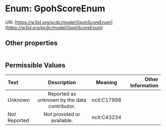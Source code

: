 
# Enum: GpohScoreEnum




URI: [https://w3id.org/pcdc/model/GpohScoreEnum](https://w3id.org/pcdc/model/GpohScoreEnum)


## Other properties

|  |  |  |
| --- | --- | --- |

## Permissible Values

| Text | Description | Meaning | Other Information |
| :--- | :---: | :---: | ---: |
| Unknown | Reported as unknown by the data contributor. | ncit:C17998 |  |
| Not Reported | Not provided or available. | ncit:C43234 |  |

